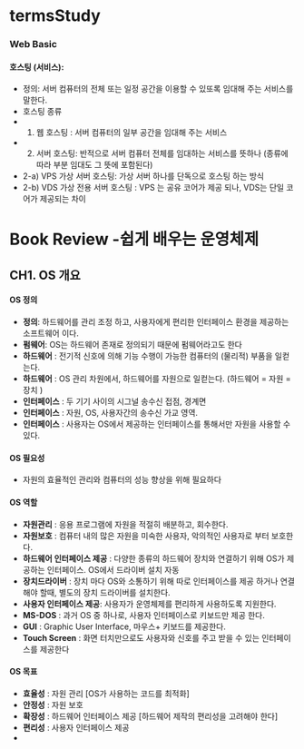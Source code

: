 # termsStudy
### Web Basic   
#### 호스팅 (서비스): 
* 정의: 서버 컴퓨터의 전체 또는 일정 공간을 이용할 수 있또록 임대해 주는 서비스를 말한다.   
* 호스팅 종류   
* 1. 웹 호스팅 : 서버 컴퓨터의 일부 공간을 임대해 주는 서비스   
* 2. 서버 호스팅: 반적으로 서버 컴퓨터 전체를 임대하는 서비스를 뜻하나 (종류에 따라 부분 임대도 그 뜻에 포함된다)  
* 2-a) VPS 가상 서버 호스팅: 가상 서버 하나를 단독으로 호스팅 하는 방식 
* 2-b) VDS 가상 전용 서버 호스팅 : VPS 는 공유 코어가 제공 되나, VDS는 단일 코어가 제공되는 차이
# Book Review -쉽게 배우는 운영체제
## CH1. OS 개요 
#### OS 정의
* __정의__: 하드웨어를 관리 조정 하고, 사용자에게 편리한 인터페이스 환경을 제공하는 소프트웨어 이다.  
* __펌웨어__: OS는 하드웨어 존재로 정의되기 때문에 펌웨어라고도 한다  
* __하드웨어__ : 전기적 신호에 의해 기능 수행이 가능한 컴퓨터의 (물리적) 부품을 일컫는다.  
* __하드웨어__ : OS 관리 차원에서, 하드웨어를 자원으로 일컫는다. (하드웨어 = 자원 = 장치 )     
* __인터페이스__ : 두 기기 사이의 시그널 송수신 접점, 경계면   
* __인터페이스__ : 자원, OS, 사용자간의 송수신 가교 영역.   
* __인터페이스__ : 사용자는 OS에서 제공하는 인터페이스를 통해서만 자원을 사용할 수 있다.   
#### OS 필요성 
* 자원의 효율적인 관리와 컴퓨터의 성능 향상을 위해 필요하다  
#### OS 역할 
* __자원관리__ : 응용 프로그램에 자원을 적절히 배분하고, 회수한다.
* __자원보호__ : 컴퓨터 내의 많은 자원을 미숙한 사용자, 악의적인 사용자로 부터 보호한다. 
* __하드웨어 인터페이스 제공__ : 다양한 종류의 하드웨어 장치와 연결하기 위해 OS가 제공하는 인터페이스. OS에서 드라이버 설치 자동   
* __장치드라이버__ : 장치 마다 OS와 소통하기 위해 따로 인터페이스를 제공 하거나 연결해야 할때, 별도의 장치 드라이버를 설치한다. 
* __사용자 인터페이스 제공__: 사용자가 운영체제를 편리하게 사용하도록 지원한다. 
* __MS-DOS__ : 과거 OS 중 하나로, 사용자 인터페이스로 키보드만 제공 한다. 
* __GUI__ : Graphic User Interface, 마우스+ 키보드를 제공한다. 
* __Touch Screen__ : 화면 터치만으로도 사용자와 신호를 주고 받을 수 있는 인터페이스를 제공한다 

#### OS 목표 
* __효율성__ : 자원 관리 [OS가 사용하는 코드를 최적화] 
* __안정성__ : 자원 보호
* __확장성__ : 하드웨어 인터페이스 제공 [하드웨어 제작의 편리성을 고려해야 한다]
* __편리성__ : 사용자 인터페이스 제공
* 
